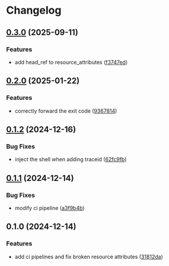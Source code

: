 # Changelog

## [0.3.0](https://github.com/uptick/otel-ci/compare/v0.2.0...v0.3.0) (2025-09-11)


### Features

* add head_ref to resource_attributes ([f3747ed](https://github.com/uptick/otel-ci/commit/f3747ed1dd9b32a9558acf8cb58ed7c323189e6a))

## [0.2.0](https://github.com/uptick/otel-ci/compare/v0.1.2...v0.2.0) (2025-01-22)


### Features

* correctly forward the exit code ([9367814](https://github.com/uptick/otel-ci/commit/9367814cf9c892706e9d47850585ca632880f720))

## [0.1.2](https://github.com/uptick/otel-ci/compare/v0.1.1...v0.1.2) (2024-12-16)


### Bug Fixes

* inject the shell when adding traceid ([62fc9fb](https://github.com/uptick/otel-ci/commit/62fc9fbabfbf86d7efa8519638a1e9155c540f90))

## [0.1.1](https://github.com/uptick/otel-ci/compare/v0.1.0...v0.1.1) (2024-12-14)


### Bug Fixes

* modify ci pipeline ([a3f9b4b](https://github.com/uptick/otel-ci/commit/a3f9b4b1b4972249886c0f446661063a1b83e721))

## 0.1.0 (2024-12-14)


### Features

* add ci pipelines and fix broken resource attributes ([31812da](https://github.com/uptick/otel-ci/commit/31812da23959e666f21eac33af92ba5eb6775fdd))
